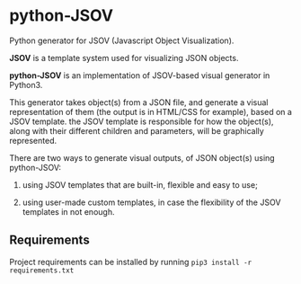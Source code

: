 # python-JSOV
Python generator for JSOV (Javascript Object Visualization).

**JSOV** is a template system used for visualizing JSON objects.

**python-JSOV** is an implementation of JSOV-based visual generator in Python3.

This generator takes object(s) from a JSON file, and generate a visual representation of them (the output is in HTML/CSS for example), based on a JSOV template. the JSOV template is responsible for how the object(s), along with their different children and parameters, will be graphically represented.

There are two ways to generate visual outputs, of JSON object(s) using python-JSOV:

1. using JSOV templates that are built-in, flexible and easy to use;

2. using user-made custom templates, in case the flexibility of the JSOV templates in not enough.


## Requirements

Project requirements can be installed by running `pip3 install -r requirements.txt`
